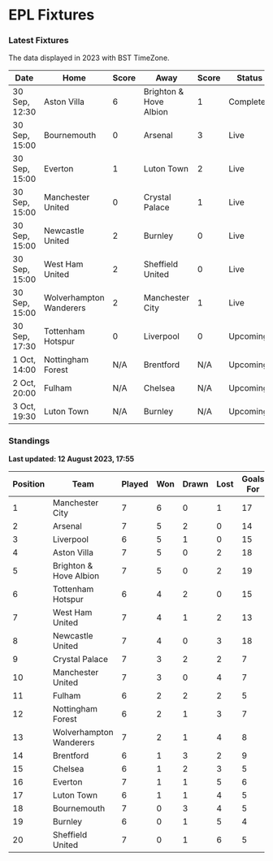 # EPL Fixtures

### Latest Fixtures

The data displayed in 2023 with BST TimeZone.

<!-- START_TABLE -->
| Date | Home | Score | Away | Score | Status |
|-------------|--------|--------------|--------|--------------|--------|
| 30 Sep, 12:30 | Aston Villa | 6 | Brighton & Hove Albion | 1 | Completed |
| 30 Sep, 15:00 | Bournemouth | 0 | Arsenal | 3 | Live |
| 30 Sep, 15:00 | Everton | 1 | Luton Town | 2 | Live |
| 30 Sep, 15:00 | Manchester United | 0 | Crystal Palace | 1 | Live |
| 30 Sep, 15:00 | Newcastle United | 2 | Burnley | 0 | Live |
| 30 Sep, 15:00 | West Ham United | 2 | Sheffield United | 0 | Live |
| 30 Sep, 15:00 | Wolverhampton Wanderers | 2 | Manchester City | 1 | Live |
| 30 Sep, 17:30 | Tottenham Hotspur | 0 | Liverpool | 0 | Upcoming |
| 1 Oct, 14:00 | Nottingham Forest | N/A | Brentford | N/A | Upcoming |
| 2 Oct, 20:00 | Fulham | N/A | Chelsea | N/A | Upcoming |
| 3 Oct, 19:30 | Luton Town | N/A | Burnley | N/A | Upcoming |
<!-- END_TABLE -->

### Standings

**Last updated: 12 August 2023, 17:55**

<!-- START_STANDINGS -->
| Position | Team | Played | Won | Drawn | Lost | Goals For | Goals Against | Goal Difference | Points |
|----------|------|--------|-----|-------|------|-----------|---------------|-----------------|--------|
| 1 | Manchester City | 7 | 6 | 0 | 1 | 17 | 5 | 12 | 18 |
| 2 | Arsenal | 7 | 5 | 2 | 0 | 14 | 6 | 8 | 17 |
| 3 | Liverpool | 6 | 5 | 1 | 0 | 15 | 5 | 10 | 16 |
| 4 | Aston Villa | 7 | 5 | 0 | 2 | 18 | 11 | 7 | 15 |
| 5 | Brighton & Hove Albion | 7 | 5 | 0 | 2 | 19 | 14 | 5 | 15 |
| 6 | Tottenham Hotspur | 6 | 4 | 2 | 0 | 15 | 7 | 8 | 14 |
| 7 | West Ham United | 7 | 4 | 1 | 2 | 13 | 10 | 3 | 13 |
| 8 | Newcastle United | 7 | 4 | 0 | 3 | 18 | 7 | 11 | 12 |
| 9 | Crystal Palace | 7 | 3 | 2 | 2 | 7 | 7 | 0 | 11 |
| 10 | Manchester United | 7 | 3 | 0 | 4 | 7 | 11 | -4 | 9 |
| 11 | Fulham | 6 | 2 | 2 | 2 | 5 | 10 | -5 | 8 |
| 12 | Nottingham Forest | 6 | 2 | 1 | 3 | 7 | 9 | -2 | 7 |
| 13 | Wolverhampton Wanderers | 7 | 2 | 1 | 4 | 8 | 13 | -5 | 7 |
| 14 | Brentford | 6 | 1 | 3 | 2 | 9 | 9 | 0 | 6 |
| 15 | Chelsea | 6 | 1 | 2 | 3 | 5 | 6 | -1 | 5 |
| 16 | Everton | 7 | 1 | 1 | 5 | 6 | 12 | -6 | 4 |
| 17 | Luton Town | 6 | 1 | 1 | 4 | 5 | 12 | -7 | 4 |
| 18 | Bournemouth | 7 | 0 | 3 | 4 | 5 | 14 | -9 | 3 |
| 19 | Burnley | 6 | 0 | 1 | 5 | 4 | 15 | -11 | 1 |
| 20 | Sheffield United | 7 | 0 | 1 | 6 | 5 | 19 | -14 | 1 |
<!-- END_STANDINGS -->
